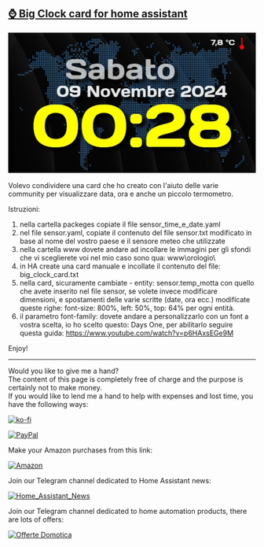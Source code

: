 <h2><span style="text-decoration: underline;"><strong>⌚ Big Clock card for home assistant</strong></span></h2>

<p><img src="example/example1.jpg" alt="" /></p>

<p>Volevo condividere una card che ho creato con l'aiuto delle varie community per visualizzare data, ora e anche un piccolo termometro.</p>

<p dir="auto">Istruzioni:</p>

1. nella cartella packeges copiate il file sensor_time_e_date.yaml
2. nel file sensor.yaml, copiate il contenuto del file sensor.txt modificato in base al nome del vostro paese e il sensore meteo che utilizzate
3. nella cartella www dovete andare ad incollare le immagini per gli sfondi che vi sceglierete voi nel mio caso sono qua: www\orologio\
4. in HA create una card manuale e incollate il contenuto del file: big_clock_card.txt
5. nella card, sicuramente cambiate   - entity: sensor.temp_motta con quello che avete inserito nel file sensor, se volete invece modificare dimensioni, e spostamenti delle varie scritte (date, ora ecc.) modificate queste righe: font-size: 800%, left: 50%, top: 64% per ogni entità.
6. il parametro font-family: dovete andare a personalizzarlo con un font a vostra scelta, io ho scelto questo: Days One, per abilitarlo seguire questa guida: https://www.youtube.com/watch?v=p6HAxsEGe9M

<p>Enjoy!</p>

----------------------------------------
<p>Would you like to give me a hand?<br />The content of this page is completely free of charge and the purpose is certainly not to make money.<br />If you would like to lend me a hand to help with expenses and lost time, you have the following ways:</p>

[![ko-fi](https://ko-fi.com/img/githubbutton_sm.svg)](https://ko-fi.com/C0C713VTGJ)

[![PayPal](https://github.com/Simonz82/desktop-tutorial/blob/main/paypal.svg)](https://www.paypal.com/paypalme/simongmail)

Make your Amazon purchases from this link:

[![Amazon](https://github.com/Simonz82/desktop-tutorial/blob/main/Amazon_logo.jpg)](https://amzn.to/3XWWTgz)

Join our Telegram channel dedicated to Home Assistant news:

[![Home_Assistant_News](https://github.com/Simonz82/desktop-tutorial/blob/main/home_assistant_news.jpg)](https://t.me/Home_Assistant_News)

Join our Telegram channel dedicated to home automation products, there are lots of offers:

[![Offerte Domotica](https://github.com/Simonz82/desktop-tutorial/blob/main/offerte_domotica.jpg)](https://t.me/offerte_domotica_ita)

